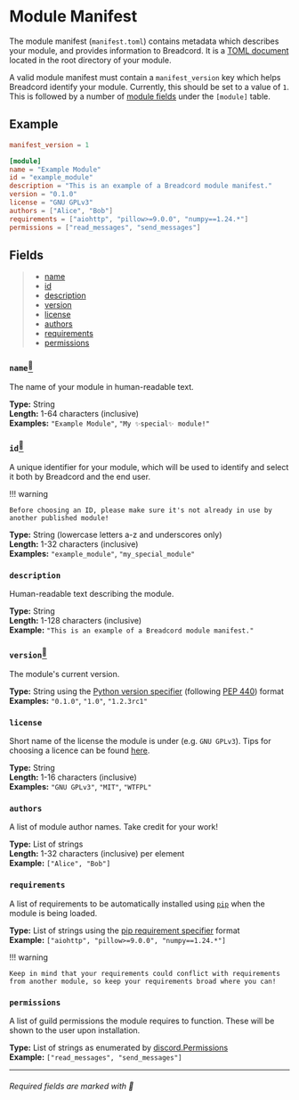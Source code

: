 # Module Manifest

The module manifest (`manifest.toml`) contains metadata which describes your module, and provides information to Breadcord. It is a [TOML document](https://toml.io/) located in the root directory of your module.

A valid module manifest must contain a `manifest_version` key which helps Breadcord identify your module. Currently, this should be set to a value of `1`. This is followed by a number of [module fields](#fields) under the `[module]` table.

## Example
```toml
manifest_version = 1

[module]
name = "Example Module"
id = "example_module"
description = "This is an example of a Breadcord module manifest."
version = "0.1.0"
license = "GNU GPLv3"
authors = ["Alice", "Bob"]
requirements = ["aiohttp", "pillow>=9.0.0", "numpy==1.24.*"]
permissions = ["read_messages", "send_messages"]
```

## Fields
> - [name](#name)
> - [id](#id)
> - [description](#description)
> - [version](#version)
> - [license](#license)
> - [authors](#authors)
> - [requirements](#requirements)
> - [permissions](#permissions)

### `name`[<sup>🔸</sup>](#required "This field is required")
The name of your module in human-readable text.

**Type:** String  
**Length:** 1-64 characters (inclusive)  
**Examples:** `"Example Module"`, `"My ✨special✨ module!"`

### `id`[<sup>🔸</sup>](#required "This field is required")
A unique identifier for your module, which will be used to identify and select it both by Breadcord and the end user.

!!! warning

    Before choosing an ID, please make sure it's not already in use by another published module!

**Type:** String (lowercase letters a-z and underscores only)  
**Length:** 1-32 characters (inclusive)  
**Examples:** `"example_module"`, `"my_special_module"`

### `description`
Human-readable text describing the module.

**Type:** String  
**Length:** 1-128 characters (inclusive)  
**Example:** `"This is an example of a Breadcord module manifest."`

### `version`[<sup>🔸</sup>](#required "This field is required")
The module's current version.

**Type:** String using the [Python version specifier](https://packaging.pypa.io/en/stable/version.html#packaging.version.Version) (following [PEP 440](https://peps.python.org/pep-0440/)) format  
**Examples:** `"0.1.0"`, `"1.0"`, `"1.2.3rc1"`

### `license`
Short name of the license the module is under (e.g. `GNU GPLv3`). Tips for choosing a licence can be found [here](https://docs.github.com/en/repositories/managing-your-repositorys-settings-and-features/customizing-your-repository/licensing-a-repository#choosing-the-right-license).

**Type:** String  
**Length:** 1-16 characters (inclusive)  
**Examples:** `"GNU GPLv3"`, `"MIT"`, `"WTFPL"`

### `authors`
A list of module author names. Take credit for your work!

**Type:** List of strings  
**Length:** 1-32 characters (inclusive) per element  
**Example:** `["Alice", "Bob"]`

### `requirements`
A list of requirements to be automatically installed using [`pip`](https://pip.pypa.io/) when the module is being loaded.

**Type:** List of strings using the [pip requirement specifier](https://pip.pypa.io/en/stable/reference/requirement-specifiers/) format  
**Example:** `["aiohttp", "pillow>=9.0.0", "numpy==1.24.*"]`

!!! warning

    Keep in mind that your requirements could conflict with requirements from another module, so keep your requirements broad where you can!

### `permissions`
A list of guild permissions the module requires to function. These will be shown to the user upon installation.

**Type:** List of strings as enumerated by [discord.Permissions](https://discordpy.readthedocs.io/en/latest/api.html#discord.Permissions)  
**Example:** `["read_messages", "send_messages"]`

---

<h6 id="required">Required fields are marked with 🔸</h6>
